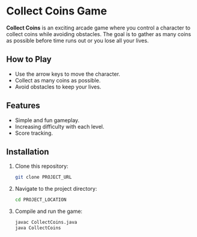 # Collect Coins Game

**Collect Coins** is an exciting arcade game where you control a character to collect coins while avoiding obstacles. The goal is to gather as many coins as possible before time runs out or you lose all your lives.

## How to Play

- Use the arrow keys to move the character.
- Collect as many coins as possible.
- Avoid obstacles to keep your lives.

## Features

- Simple and fun gameplay.
- Increasing difficulty with each level.
- Score tracking.

## Installation

1. Clone this repository:
   ```bash
   git clone PROJECT_URL

2. Navigate to the project directory:
   ```bash
   cd PROJECT_LOCATION

1. Compile and run the game:
   ```bash
   javac CollectCoins.java
   java CollectCoins

